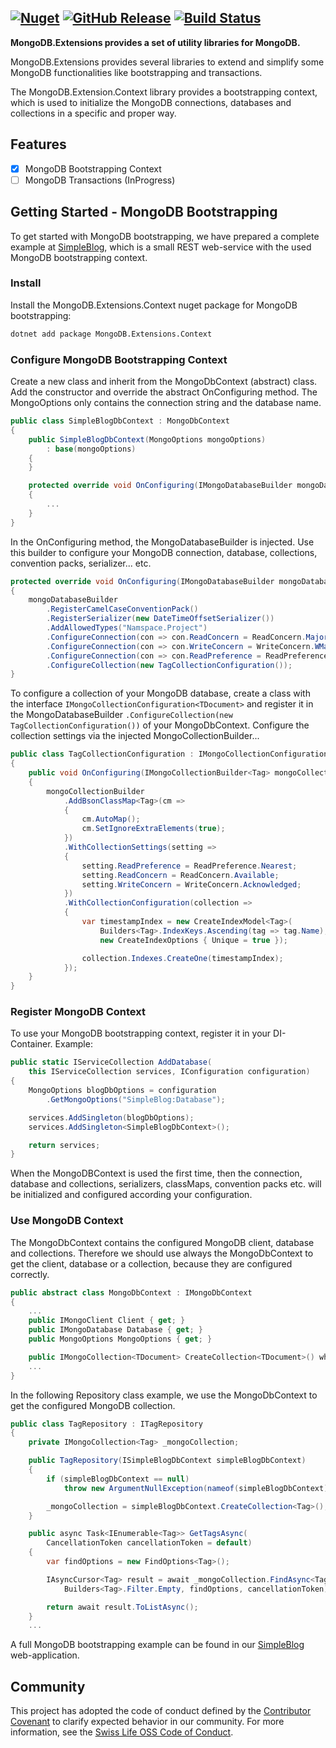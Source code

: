 ## [![Nuget](https://img.shields.io/nuget/v/MongoDB.Extensions.Context.svg?style=flat)](https://www.nuget.org/packages/MongoDB.Extensions.Context) [![GitHub Release](https://img.shields.io/github/release/SwissLife-OSS/mongo-extensions.svg?style=flat)](https://github.com/SwissLife-OSS/Mongo-extensions/releases/latest) [![Build Status](https://dev.azure.com/swisslife-oss/swisslife-oss/_apis/build/status/MongoDB.Extensions.Release?branchName=master)](https://dev.azure.com/swisslife-oss/swisslife-oss/_build/latest?definitionId=11&branchName=master) 

**MongoDB.Extensions provides a set of utility libraries for MongoDB.**

MongoDB.Extensions provides several libraries to extend and simplify some MongoDB functionalities like bootstrapping and transactions.

The MongoDB.Extension.Context library provides a bootstrapping context, which is used to initialize the MongoDB connections, databases and collections in a specific and proper way.

## Features

- [x] MongoDB Bootstrapping Context
- [ ] MongoDB Transactions (InProgress)

## Getting Started - MongoDB Bootstrapping

To get started with MongoDB bootstrapping, we have prepared a complete example at [SimpleBlog](https://swisslife-oss.github.io/mongo-extensions/samples/), which is a small REST web-service with the used MongoDB bootstrapping context.

### Install

Install the MongoDB.Extensions.Context nuget package for MongoDB bootstrapping:

```bash
dotnet add package MongoDB.Extensions.Context
```

### Configure MongoDB Bootstrapping Context

Create a new class and inherit from the MongoDbContext (abstract) class. Add the constructor and override the abstract OnConfiguring method. The MongoOptions only contains the connection string and the database name.

```csharp
public class SimpleBlogDbContext : MongoDbContext
{
    public SimpleBlogDbContext(MongoOptions mongoOptions)
        : base(mongoOptions)
    {
    }

    protected override void OnConfiguring(IMongoDatabaseBuilder mongoDatabaseBuilder)
    {
        ...
    }
}
```

In the OnConfiguring method, the MongoDatabaseBuilder is injected. Use this builder to configure your MongoDB connection, database, collections, convention packs, serializer... etc.

```csharp
protected override void OnConfiguring(IMongoDatabaseBuilder mongoDatabaseBuilder)
{
    mongoDatabaseBuilder
        .RegisterCamelCaseConventionPack()
        .RegisterSerializer(new DateTimeOffsetSerializer())
        .AddAllowedTypes("Namspace.Project")
        .ConfigureConnection(con => con.ReadConcern = ReadConcern.Majority)
        .ConfigureConnection(con => con.WriteConcern = WriteConcern.WMajority)
        .ConfigureConnection(con => con.ReadPreference = ReadPreference.Primary)
        .ConfigureCollection(new TagCollectionConfiguration());
}
```

To configure a collection of your MongoDB database, create a class with the interface ```IMongoCollectionConfiguration<TDocument>``` and
register it in the MongoDatabaseBuilder ```.ConfigureCollection(new TagCollectionConfiguration())``` of your MongoDbContext. Configure the collection settings via the injected MongoCollectionBuilder...

```csharp
public class TagCollectionConfiguration : IMongoCollectionConfiguration<Tag>
{
    public void OnConfiguring(IMongoCollectionBuilder<Tag> mongoCollectionBuilder)
    {
        mongoCollectionBuilder
            .AddBsonClassMap<Tag>(cm => 
            {
                cm.AutoMap();
                cm.SetIgnoreExtraElements(true);
            })
            .WithCollectionSettings(setting =>
            {
                setting.ReadPreference = ReadPreference.Nearest;
                setting.ReadConcern = ReadConcern.Available;
                setting.WriteConcern = WriteConcern.Acknowledged;
            })
            .WithCollectionConfiguration(collection =>
            {
                var timestampIndex = new CreateIndexModel<Tag>(
                    Builders<Tag>.IndexKeys.Ascending(tag => tag.Name),
                    new CreateIndexOptions { Unique = true });

                collection.Indexes.CreateOne(timestampIndex);
            });
    }
}
```

### Register MongoDB Context

To use your MongoDB bootstrapping context, register it in your DI-Container.
Example:

```csharp
public static IServiceCollection AddDatabase(
    this IServiceCollection services, IConfiguration configuration)
{
    MongoOptions blogDbOptions = configuration
        .GetMongoOptions("SimpleBlog:Database");

    services.AddSingleton(blogDbOptions);
    services.AddSingleton<SimpleBlogDbContext>();

    return services;
}
```

When the MongoDBContext is used the first time, then the connection, database and collections, serializers, classMaps, convention packs etc. will be initialized and configured according your configuration.

### Use MongoDB Context
The MongoDbContext contains the configured MongoDB client, database and collections. Therefore we should use always the MongoDbContext to get the client, database or a collection, because they are configured correctly.

```csharp
public abstract class MongoDbContext : IMongoDbContext
{
    ...
    public IMongoClient Client { get; }
    public IMongoDatabase Database { get; }
    public MongoOptions MongoOptions { get; }

    public IMongoCollection<TDocument> CreateCollection<TDocument>() where TDocument : class;
    ...
}
```

In the following Repository class example, we use the MongoDbContext to get the configured MongoDB collection.

```csharp
public class TagRepository : ITagRepository
{
    private IMongoCollection<Tag> _mongoCollection;

    public TagRepository(ISimpleBlogDbContext simpleBlogDbContext)
    {
        if (simpleBlogDbContext == null)
            throw new ArgumentNullException(nameof(simpleBlogDbContext));

        _mongoCollection = simpleBlogDbContext.CreateCollection<Tag>();
    }

    public async Task<IEnumerable<Tag>> GetTagsAsync(
        CancellationToken cancellationToken = default)
    {
        var findOptions = new FindOptions<Tag>();

        IAsyncCursor<Tag> result = await _mongoCollection.FindAsync<Tag>(
            Builders<Tag>.Filter.Empty, findOptions, cancellationToken);

        return await result.ToListAsync();
    }
    ...
```

A full MongoDB bootstrapping example can be found in our [SimpleBlog](https://swisslife-oss.github.io/mongo-extensions/samples/) web-application.

## Community

This project has adopted the code of conduct defined by the [Contributor Covenant](https://contributor-covenant.org/)
to clarify expected behavior in our community. For more information, see the [Swiss Life OSS Code of Conduct](https://swisslife-oss.github.io/coc).

